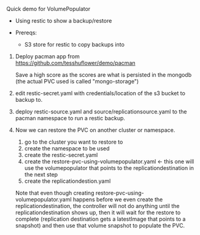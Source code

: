 Quick demo for VolumePopulator

- Using restic to show a backup/restore

- Prereqs:
  - S3 store for restic to copy backups into

1. Deploy pacman app from https://github.com/tesshuflower/demo/pacman

   Save a high score as the scores are what is persisted in the mongodb
   (the actual PVC used is called "mongo-storage")

1. edit restic-secret.yaml with credentials/location of the s3 bucket
   to backup to.

1. deploy restic-source.yaml and source/replicationsource.yaml
   to the pacman namespace to run a restic backup.

1. Now we can restore the PVC on another cluster or namespace.
   1. go to the cluster you want to restore to
   1. create the namespace to be used
   1. create the restic-secret.yaml
   1. create the restore-pvc-using-volumepopulator.yaml <- this one will use the volumepopulator
      that points to the replicationdestination in the next step
   1. create the replicationdestion.yaml

   Note that even though creating restore-pvc-using-volumepopulator.yaml happens
   before we even create the replicationdestination, the controller will
   not do anything until the replicationdestination shows up, then it will
   wait for the restore to complete (replication destination gets a latestImage
   that points to a snapshot) and then use that volume snapshot to populate
   the PVC.


